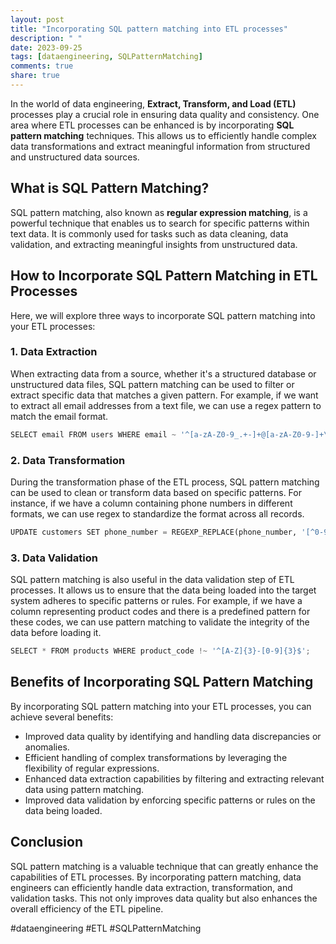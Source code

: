 ```yaml
---
layout: post
title: "Incorporating SQL pattern matching into ETL processes"
description: " "
date: 2023-09-25
tags: [dataengineering, SQLPatternMatching]
comments: true
share: true
---
```


In the world of data engineering, **Extract, Transform, and Load (ETL)** processes play a crucial role in ensuring data quality and consistency. One area where ETL processes can be enhanced is by incorporating **SQL pattern matching** techniques. This allows us to efficiently handle complex data transformations and extract meaningful information from structured and unstructured data sources.

## What is SQL Pattern Matching?

SQL pattern matching, also known as **regular expression matching**, is a powerful technique that enables us to search for specific patterns within text data. It is commonly used for tasks such as data cleaning, data validation, and extracting meaningful insights from unstructured data.

## How to Incorporate SQL Pattern Matching in ETL Processes

Here, we will explore three ways to incorporate SQL pattern matching into your ETL processes:

### 1. Data Extraction

When extracting data from a source, whether it's a structured database or unstructured data files, SQL pattern matching can be used to filter or extract specific data that matches a given pattern. For example, if we want to extract all email addresses from a text file, we can use a regex pattern to match the email format.

```python
SELECT email FROM users WHERE email ~ '^[a-zA-Z0-9_.+-]+@[a-zA-Z0-9-]+\\.[a-zA-Z0-9-.]+$';
```

### 2. Data Transformation

During the transformation phase of the ETL process, SQL pattern matching can be used to clean or transform data based on specific patterns. For instance, if we have a column containing phone numbers in different formats, we can use regex to standardize the format across all records.

```python
UPDATE customers SET phone_number = REGEXP_REPLACE(phone_number, '[^0-9]', '');
```

### 3. Data Validation

SQL pattern matching is also useful in the data validation step of ETL processes. It allows us to ensure that the data being loaded into the target system adheres to specific patterns or rules. For example, if we have a column representing product codes and there is a predefined pattern for these codes, we can use pattern matching to validate the integrity of the data before loading it.

```python
SELECT * FROM products WHERE product_code !~ '^[A-Z]{3}-[0-9]{3}$';
```

## Benefits of Incorporating SQL Pattern Matching

By incorporating SQL pattern matching into your ETL processes, you can achieve several benefits:

- Improved data quality by identifying and handling data discrepancies or anomalies.
- Efficient handling of complex transformations by leveraging the flexibility of regular expressions.
- Enhanced data extraction capabilities by filtering and extracting relevant data using pattern matching.
- Improved data validation by enforcing specific patterns or rules on the data being loaded.

## Conclusion

SQL pattern matching is a valuable technique that can greatly enhance the capabilities of ETL processes. By incorporating pattern matching, data engineers can efficiently handle data extraction, transformation, and validation tasks. This not only improves data quality but also enhances the overall efficiency of the ETL pipeline.

#dataengineering #ETL #SQLPatternMatching